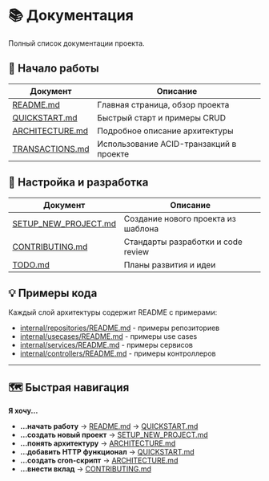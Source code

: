# 📚 Документация

Полный список документации проекта.

## 🚀 Начало работы

| Документ | Описание |
|----------|----------|
| [README.md](../README.md) | Главная страница, обзор проекта |
| [QUICKSTART.md](../QUICKSTART.md) | Быстрый старт и примеры CRUD |
| [ARCHITECTURE.md](../ARCHITECTURE.md) | Подробное описание архитектуры |
| [TRANSACTIONS.md](TRANSACTIONS.md) | Использование ACID-транзакций в проекте |

## 🔧 Настройка и разработка

| Документ | Описание |
|----------|----------|
| [SETUP_NEW_PROJECT.md](SETUP_NEW_PROJECT.md) | Создание нового проекта из шаблона |
| [CONTRIBUTING.md](CONTRIBUTING.md) | Стандарты разработки и code review |
| [TODO.md](TODO.md) | Планы развития и идеи |

## 💡 Примеры кода

Каждый слой архитектуры содержит README с примерами:

- [internal/repositories/README.md](../internal/repositories/README.md) - примеры репозиториев
- [internal/usecases/README.md](../internal/usecases/README.md) - примеры use cases
- [internal/services/README.md](../internal/services/README.md) - примеры сервисов
- [internal/controllers/README.md](../internal/controllers/README.md) - примеры контроллеров

---

## 🗺️ Быстрая навигация

**Я хочу...**

- **...начать работу** → [README.md](../README.md) → [QUICKSTART.md](../QUICKSTART.md)
- **...создать новый проект** → [SETUP_NEW_PROJECT.md](SETUP_NEW_PROJECT.md)
- **...понять архитектуру** → [ARCHITECTURE.md](../ARCHITECTURE.md)
- **...добавить HTTP функционал** → [QUICKSTART.md](../QUICKSTART.md#добавление-нового-функционала)
- **...создать cron-скрипт** → [ARCHITECTURE.md](../ARCHITECTURE.md#cron-скрипты)
- **...внести вклад** → [CONTRIBUTING.md](CONTRIBUTING.md)